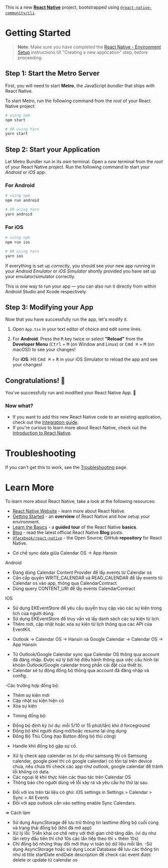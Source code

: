 This is a new [**React Native**](https://reactnative.dev) project, bootstrapped using [`@react-native-community/cli`](https://github.com/react-native-community/cli).

# Getting Started

>**Note**: Make sure you have completed the [React Native - Environment Setup](https://reactnative.dev/docs/environment-setup) instructions till "Creating a new application" step, before proceeding.

## Step 1: Start the Metro Server

First, you will need to start **Metro**, the JavaScript _bundler_ that ships _with_ React Native.

To start Metro, run the following command from the _root_ of your React Native project:

```bash
# using npm
npm start

# OR using Yarn
yarn start
```

## Step 2: Start your Application

Let Metro Bundler run in its _own_ terminal. Open a _new_ terminal from the _root_ of your React Native project. Run the following command to start your _Android_ or _iOS_ app:

### For Android

```bash
# using npm
npm run android

# OR using Yarn
yarn android
```

### For iOS

```bash
# using npm
npm run ios

# OR using Yarn
yarn ios
```

If everything is set up _correctly_, you should see your new app running in your _Android Emulator_ or _iOS Simulator_ shortly provided you have set up your emulator/simulator correctly.

This is one way to run your app — you can also run it directly from within Android Studio and Xcode respectively.

## Step 3: Modifying your App

Now that you have successfully run the app, let's modify it.

1. Open `App.tsx` in your text editor of choice and edit some lines.
2. For **Android**: Press the <kbd>R</kbd> key twice or select **"Reload"** from the **Developer Menu** (<kbd>Ctrl</kbd> + <kbd>M</kbd> (on Window and Linux) or <kbd>Cmd ⌘</kbd> + <kbd>M</kbd> (on macOS)) to see your changes!

   For **iOS**: Hit <kbd>Cmd ⌘</kbd> + <kbd>R</kbd> in your iOS Simulator to reload the app and see your changes!

## Congratulations! :tada:

You've successfully run and modified your React Native App. :partying_face:

### Now what?

- If you want to add this new React Native code to an existing application, check out the [Integration guide](https://reactnative.dev/docs/integration-with-existing-apps).
- If you're curious to learn more about React Native, check out the [Introduction to React Native](https://reactnative.dev/docs/getting-started).

# Troubleshooting

If you can't get this to work, see the [Troubleshooting](https://reactnative.dev/docs/troubleshooting) page.

# Learn More

To learn more about React Native, take a look at the following resources:

- [React Native Website](https://reactnative.dev) - learn more about React Native.
- [Getting Started](https://reactnative.dev/docs/environment-setup) - an **overview** of React Native and how setup your environment.
- [Learn the Basics](https://reactnative.dev/docs/getting-started) - a **guided tour** of the React Native **basics**.
- [Blog](https://reactnative.dev/blog) - read the latest official React Native **Blog** posts.
- [`@facebook/react-native`](https://github.com/facebook/react-native) - the Open Source; GitHub **repository** for React Native.



* Cơ chế sync data giữa Calendar OS -> App Hansin 

Android

+ Đang dùng Calendar Content Provider để lấy events từ Calendar os
+ Cần cấp quyền WRITE_CALENDAR và READ_CALENDAR để lấy events từ Calendar os vào app, thông qua CalendarContract
+ Dùng query CONTENT_URI để lấy events CalendarContract

IOS
+ Sử dụng EKEventStore để yêu cầu quyền truy cập vào các sự kiện trong lịch của người dùng.
+ Sử dụng EKEventStore để truy vấn và lấy danh sách các sự kiện từ lịch.
+ Thêm mới, cập nhật hoặc xóa sự kiện từ lịch thông qua các API của EventKit.


* Outlook -> Calendar OS -> Hansin 
 và Google Calendar -> Calendar OS -> App Hansin 

- Từ Outlook/Google Calendar sync qua Calendar OS thông qua account đã đăng nhập.  Được xử lý bởi hệ điều hành thông qua việc cấu hình tài khoản Outlook/Google calendar trong phần cài đặt của thiết bị.
- Calendar sẽ tự động đồng bộ thông qua account đã đăng nhập và config.





 -Các trường hợp đồng bộ:
+ Thêm sự kiện mới
+ Cập nhật sự kiện hiện có
+ Xóa sự kiện

- Timing đồng bộ:
+ Đồng bộ định kỳ (ví dụ: mỗi 5/10 or 15 phút/lần) khii ở forceground
+ Đồng bộ khii người dùng mở/hoặc resume lại ứng dụng
+ Đồng Bộ Thủ Công (tạo Button đồng bộ thủ công)

- Handle khii đồng bộ gặp sự cố.
+ Xử lý check app calendar os (ví dụ như samsung thì có Samsung calendar, google pixel thì có google calendar) có tồn tại trên device chưa, nếu chưa thì check các app như outlook, google calendar để tránh lỗi không có data.
+ Các ngoại lệ khii thực hiện các thao tác trên Calendar OS
+ Thông báo cho người dùng về lỗi xảy ra và yêu cầu họ thử lại sau.

- Đối với ios trên tài liệu có ghii: iOS settings in Settings > Calendar > Sync > All Events
- Đối với app outlook cần vào setting enable Sync Calendars.

=> Cách làm
- Sử dụng AsyncStorage để lưu trữ thông tin lasttime đồng bộ cuối cùng và trạng thái đồng bộ (khii đã mở app)
- Xử lý lỗi: Triển khai cơ chế retry với thời gian chờ tăng dần. (ví dụ như lần retry đầu tiên thì chờ 10s các lần tiếp theo thì + thêm 10s)
- Chỉ đồng bộ những thay đổi mới thay vì toàn bộ dữ liệu mỗi lần.
-Sử dụng AsyncStorage hoặc sử dụng  Local Database  để lưu các thông tin như 
    id
    title
    startDate
    endDate
    description
 để check các event được delete or update từ calendar os
